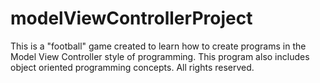 # modelViewControllerProject
This is a "football" game created to learn how to create programs in the Model View Controller style of programming. 
This program also includes object oriented programming concepts.
All rights reserved.
